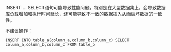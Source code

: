 INSERT ... SELECT语句可能导致性能问题，特别是在大型数据集上，会导致数据库负载增加和执行时间延长，还可能导致不一致的数据插入从而破坏数据的一致性。

不建议操作：

```
INSERT INTO table_a(column_a,column_b,column_c) SELECT column_a,column_b,column_c FROM table_b
```